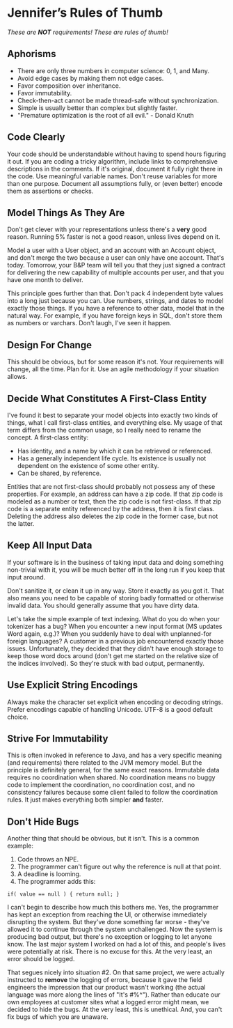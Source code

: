 # Jennifer’s Rules of Thumb
_These are **NOT** requirements! These are rules of thumb!_

## Aphorisms

* There are only three numbers in computer science: 0, 1, and Many.
* Avoid edge cases by making them not edge cases.
* Favor composition over inheritance.
* Favor immutability.
* Check-then-act cannot be made thread-safe without synchronization.
* Simple is usually better than complex but slightly faster.
* "Premature optimization is the root of all evil." - Donald Knuth

## Code Clearly

Your code should be understandable without having to spend hours
figuring it out. If you are coding a tricky algorithm, include links
to comprehensive descriptions in the comments. If it's original,
document it fully right there in the code. Use meaningful variable
names. Don't reuse variables for more than one purpose. Document all
assumptions fully, or (even better) encode them as assertions or
checks.

## Model Things As They Are

Don't get clever with your representations unless there's a **very**
good reason. Running 5% faster is not a good reason, unless lives
depend on it.

Model a user with a User object, and an account with an Account
object, and don't merge the two because a user can only have one
account. That's today. Tomorrow, your B&P team will tell you that they
just signed a contract for delivering the new capability of multiple
accounts per user, and that you have one month to deliver.

This principle goes further than that. Don't pack 4 independent byte
values into a long just because you can. Use numbers, strings, and
dates to model exactly those things. If you have a reference to other
data, model that in the natural way. For example, if you have foreign
keys in SQL, don't store them as numbers or varchars. Don't laugh,
I've seen it happen.

## Design For Change

This should be obvious, but for some reason it's not. Your
requirements will change, all the time. Plan for it. Use an agile
methodology if your situation allows.

## Decide What Constitutes A First-Class Entity

I've found it best to separate your model objects into exactly two
kinds of things, what I call first-class entities, and everything
else. My usage of that term differs from the common usage, so I really
need to rename the concept. A first-class entity:
* Has identity, and a name by which it can be retrieved or referenced.
* Has a generally independent life cycle. Its existence is usually not
dependent on the existence of some other entity.
* Can be shared, by reference.

Entities that are not first-class should probably not possess any of
these properties. For example, an address can have a zip code. If that
zip code is modeled as a number or text, then the zip code is not
first-class. If that zip code is a separate entity referenced by the
address, then it is first class. Deleting the address also deletes the
zip code in the former case, but not the latter.

## Keep All Input Data

If your software is in the business of taking input data and doing
something non-trivial with it, you will be much better off in the long
run if you keep that input around.

Don't sanitize it, or clean it up in any way. Store it exactly as you
got it. That also means you need to be capable of storing badly
formatted or otherwise invalid data. You should generally assume that
you have dirty data.

Let's take the simple example of text indexing. What do you do when
your tokenizer has a bug? When you encounter a new input format (MS
updates Word again, e.g.)? When you suddenly have to deal with
unplanned-for foreign languages? A customer in a previous job
encountered exactly those issues. Unfortunately, they decided that
they didn't have enough storage to keep those word docs around (don't
get me started on the relative size of the indices involved). So
they're stuck with bad output, permanently.

## Use Explicit String Encodings

Always make the character set explicit when encoding or decoding
strings. Prefer encodings capable of handling Unicode. UTF-8 is a good
default choice.

## Strive For Immutability

This is often invoked in reference to Java, and has a very specific
meaning (and requirements) there related to the JVM memory model. But
the principle is definitely general, for the same exact reasons.
Immutable data requires no coordination when shared. No coordination
means no buggy code to implement the coordination, no coordination
cost, and no consistency failures because some client failed to follow
the coordination rules. It just makes everything both simpler **and**
faster.

## Don't Hide Bugs

Another thing that should be obvious, but it isn't. This is a common example:
1. Code throws an NPE.
1. The programmer can't figure out why the reference is null at that point.
1. A deadline is looming.
1. The programmer adds this:
```
if( value == null ) { return null; }
```

I can't begin to describe how much this bothers me. Yes, the
programmer has kept an exception from reaching the UI, or otherwise
immediately disrupting the system. But they've done something far
worse - they've allowed it to continue through the system
unchallenged. Now the system is producing bad output, but there's no
exception or logging to let anyone know. The last major system I
worked on had a lot of this, and people's lives were potentially at
risk. There is no excuse for this. At the very least, an error should
be logged.

That segues nicely into situation #2. On that same project, we were
actually instructed to **remove** the logging of errors, because it
gave the field engineers the impression that our product wasn't
working (the actual language was more along the lines of "It's #%^").
Rather than educate our own employees at customer sites what a logged
error might mean, we decided to hide the bugs. At the very least, this
is unethical. And, you can't fix bugs of which you are unaware.


